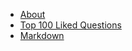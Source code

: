 * [About](/)
* [Top 100 Liked Questions](/Top-100-Liked-Questions/Top-100-Liked-Questions)
* [Markdown](/Markdown)

